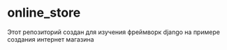 # online_store
Этот репозиторий создан для изучения фреймворк django на примере создания интернет магазина
